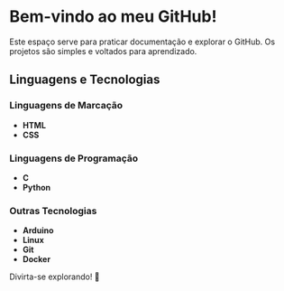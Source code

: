 # Bem-vindo ao meu GitHub!

Este espaço serve para praticar documentação e explorar o GitHub. Os projetos são simples e voltados para aprendizado.

## Linguagens e Tecnologias

### Linguagens de Marcação
- **HTML**
- **CSS**

### Linguagens de Programação
- **C**
- **Python**

### Outras Tecnologias
- **Arduino**
- **Linux**
- **Git**
- **Docker**
  
Divirta-se explorando! 🚀
